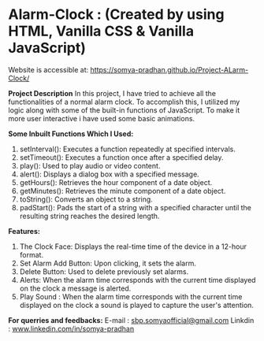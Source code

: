 # Alarm-Clock : (Created by using HTML, Vanilla CSS & Vanilla JavaScript)

Website is accessible at: https://somya-pradhan.github.io/Project-ALarm-Clock/

**Project Description**
In this project, I have tried to achieve all the functionalities of a normal alarm clock. To accomplish this, I utilized my logic along with some of the built-in functions of JavaScript. To make it more user interactive i have used some basic animations. 

**Some Inbuilt Functions Which I Used:**

1. setInterval(): Executes a function repeatedly at specified intervals.
2. setTimeout(): Executes a function once after a specified delay.
3. play(): Used to play audio or video content.
4. alert(): Displays a dialog box with a specified message.
5. getHours(): Retrieves the hour component of a date object.
6. getMinutes(): Retrieves the minute component of a date object.
7. toString(): Converts an object to a string.
8. padStart(): Pads the start of a string with a specified character until the resulting string reaches the desired length.

**Features:**

1. The Clock Face: Displays the real-time time of the device in a 12-hour format.
2. Set Alarm Add Button: Upon clicking, it sets the alarm.
3. Delete Button: Used to delete previously set alarms.
4. Alerts: When the alarm time corresponds with the current time displayed on the clock a message is alerted.
5. Play Sound : When the alarm time corresponds with the current time displayed on the clock a sound is played to capture the user's attention.

**For querries and feedbacks:**
E-mail : sbp.somyaofficial@gmail.com
Linkdin : www.linkedin.com/in/somya-pradhan

   

